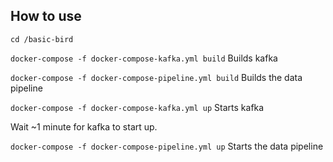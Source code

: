 ## How to use

`cd /basic-bird`

`docker-compose -f docker-compose-kafka.yml build` Builds kafka

`docker-compose -f docker-compose-pipeline.yml build` Builds the data pipeline

`docker-compose -f docker-compose-kafka.yml up` Starts kafka

Wait ~1 minute for kafka to start up.

`docker-compose -f docker-compose-pipeline.yml up` Starts the data pipeline
